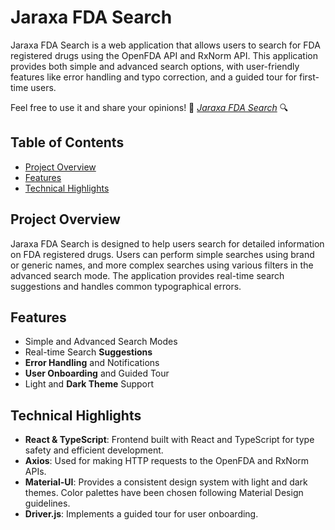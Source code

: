 # Jaraxa FDA Search

Jaraxa FDA Search is a web application that allows users to search for FDA registered drugs using the OpenFDA API and RxNorm API. This application provides both simple and advanced search options, with user-friendly features like error handling and typo correction, and a guided tour for first-time users.

Feel free to use it and share your opinions!
🔗 [_Jaraxa FDA Search_](https://jaraxa-fda.vercel.app) 🔍

## Table of Contents

- [Project Overview](#project-overview)
- [Features](#features)
- [Technical Highlights](#technical-highlights)
        
## Project Overview

Jaraxa FDA Search is designed to help users search for detailed information on FDA registered drugs. Users can perform simple searches using brand or generic names, and more complex searches using various filters in the advanced search mode. The application provides real-time search suggestions and handles common typographical errors.

## Features

- Simple and Advanced Search Modes
- Real-time Search **Suggestions**
- **Error Handling** and Notifications
- **User Onboarding** and Guided Tour
- Light and **Dark Theme** Support

## Technical Highlights

- **React & TypeScript**: Frontend built with React and TypeScript for type safety and efficient development.
- **Axios**: Used for making HTTP requests to the OpenFDA and RxNorm APIs.
- **Material-UI**: Provides a consistent design system with light and dark themes. Color palettes have been chosen following Material Design guidelines.
- **Driver.js**: Implements a guided tour for user onboarding.
